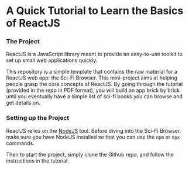# A Quick Tutorial to Learn the Basics of ReactJS

### The Project

ReactJS is a JavaScript library meant to provide an easy-to-use toolkit to set up small web applications quickly.

This repository is a simple template that contains the raw material for a ReactJS web app: the Sci-Fi Browser. This mini-project aims at helping people grasp the core concepts of ReactJS. By going through the tutorial (provided in the repo in PDF format), you will build an app brick by brick until you eventually have a simple list of sci-fi books you can browse and get details on.

### Setting up the Project

ReactJS relies on the [NodeJS](https://nodejs.org/en/) tool. Before diving into the Sci-Fi Browser, make sure you have NodeJS installed so that you can use the `npm` or `npx` commands.

Then to start the project, simply clone the Github repo, and follow the instructions in the tutorial.

